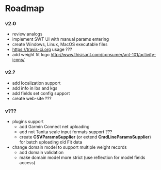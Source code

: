 Roadmap
=======

### v2.0 ###
* review analogs
* implement SWT UI with manual params entering
* create Windows, Linux, MacOS executable files
* https://travis-ci.org usage ??? 
* add weight fit logo http://www.thisisant.com/consumer/ant-101/activity-icons/

### v2.? ###
* add localization support
* add info in lbs and kgs
* add fields set config support
* create web-site ???
    
### v??? ###
* plugins support
    * add Garmin Connect net uploading
    * add not Tanita scale input formats support ???
    * create **CSVParamsSupplier** (or extend **CmdLineParamsSupplier**) for batch uploading old Fit data
* change domain model to support multiple weight records
    * add domain validation
    * make domain model more strict (use reflection for model fields access)

